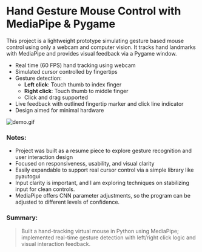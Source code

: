 # Hand Gesture Mouse Control with MediaPipe & Pygame

This project is a lightweight prototype simulating gesture based mouse control using only a webcam and computer vision. It tracks hand landmarks with MediaPipe and provides visual feedback via a Pygame window.

- Real time (60 FPS) hand tracking using webcam
- Simulated cursor controlled by fingertips
- Gesture detection:
  - **Left click**: Touch thumb to index finger
  - **Right click**: Touch thumb to middle finger
  - Click and drag supported
- Live feedback with outlined fingertip marker and click line indicator
- Design aimed for minimal hardware

![demo.gif](demo.gif)

### Notes:
- Project was built as a resume piece to explore gesture recognition and user interaction design
- Focused on responsiveness, usability, and visual clarity
- Easily expandable to support real cursor control via a simple library like pyautogui
- Input clarity is important, and I am exploring techniques on stabilizing input for clean controls.
- MediaPipe offers CNN parameter adjustments, so the program can be adjusted to different levels of confidence.

### Summary:
> Built a hand-tracking virtual mouse in Python using MediaPipe; implemented real-time gesture detection with left/right click logic and visual interaction feedback.
